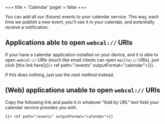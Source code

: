+++
title = 'Calendar'
pager = false
+++

You can add all our (future) events to your calendar service. This way, each
time we publish a new event, you'll see it in your calendar, and potentially
receive a notification.

## Applications able to open `webcal://` URIs

If your have a calendar application installed on your device, and it is able to
open `webcal://` URIs (much like email clients can open `mailto://` URIs), just
click [this link here]({{< ref path="/events" outputFormat="calendar">}}).

If this does nothing, just use the next method instead.

## (Web) applications unable to open `webcal://` URIs

Copy the following link and paste it in whatever "Add by URL" text field your
calendar service provides you with.

```
{{< ref path="/events" outputFormat="calendar">}}
```
